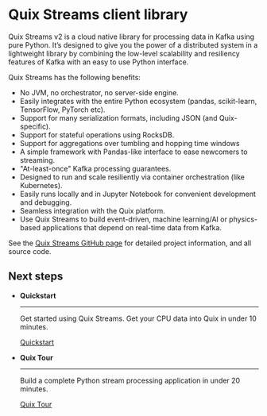 # Quix Streams client library

Quix Streams v2 is a cloud native library for processing data in Kafka using pure Python. It’s designed to give you the power of a distributed system in a lightweight library by combining the low-level scalability and resiliency features of Kafka with an easy to use Python interface.

Quix Streams has the following benefits:

* No JVM, no orchestrator, no server-side engine.
* Easily integrates with the entire Python ecosystem (pandas, scikit-learn, TensorFlow, PyTorch etc).
* Support for many serialization formats, including JSON (and Quix-specific).
* Support for stateful operations using RocksDB.
* Support for aggregations over tumbling and hopping time windows
* A simple framework with Pandas-like interface to ease newcomers to streaming.
* "At-least-once" Kafka processing guarantees.
* Designed to run and scale resiliently via container orchestration (like Kubernetes).
* Easily runs locally and in Jupyter Notebook for convenient development and debugging.
* Seamless integration with the Quix platform.
* Use Quix Streams to build event-driven, machine learning/AI or physics-based applications that depend on real-time data from Kafka.

See the [Quix Streams GitHub page](https://github.com/quixio/quix-streams) for detailed project information, and all source code.

## Next steps

<div class="grid cards" markdown>

- __Quickstart__

    ---

    Get started using Quix Streams. Get your CPU data into Quix in under 10 minutes.

    [Quickstart](https://quix.io/docs/get-started/quickstart.html)

- __Quix Tour__

    ---

    Build a complete Python stream processing application in under 20 minutes.

    [Quix Tour](https://quix.io/docs/get-started/quixtour/overview.html)

</div>
